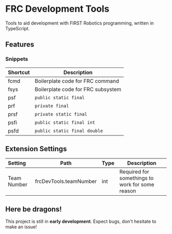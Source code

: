 # FRC Development Tools

Tools to aid development with FIRST Robotics programming, written in TypeScript.

## Features

### Snippets


| Shortcut   | Description                        |
| ------------ | ------------------------------------ |
| fcmd       | Boilerplate code for FRC command   |
| fsys<br /> | Boilerplate code for FRC subsystem |
| psf        | `public static final`              |
| prf        | `private final`                    |
| prsf       | `private static final`             |
| psfi       | `public static final int`          |
| psfd       | `public static final double`       |

## Extension Settings


| Setting     | Path                   | Type | Description                                     |
| :------------ | ------------------------ | :----- | ------------------------------------------------- |
| Team Number | frcDevTools.teamNumber | int  | Required for somethings to work for some reason |

## Here be dragons!

This project is still in **early development**. Expect bugs, don't hesitate to make an issue!
